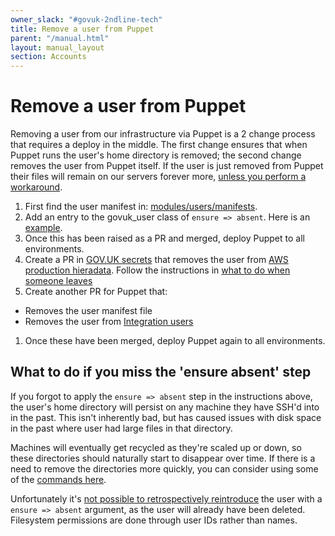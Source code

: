```yaml
---
owner_slack: "#govuk-2ndline-tech"
title: Remove a user from Puppet
parent: "/manual.html"
layout: manual_layout
section: Accounts
---
```


# Remove a user from Puppet

Removing a user from our infrastructure via Puppet is a 2 change process that
requires a deploy in the middle. The first change ensures that when Puppet
runs the user's home directory is removed; the second change removes the
user from Puppet itself. If the user is just removed from Puppet their files
will remain on our servers forever more, [unless you perform a workaround](#what-to-do-if-you-miss-the-ensure-absent-step).

1. First find the user manifest in: [modules/users/manifests][manifest-path].
1. Add an entry to the govuk_user class of `ensure => absent`. Here is an
   [example][absent-example].
1. Once this has been raised as a PR and merged, deploy Puppet to all
   environments.
1. Create a PR in [GOV.UK secrets][govuk-secrets] that removes the user from [AWS production hieradata][aws-production-hieradata]. Follow the instructions in [what to do when someone leaves][what-to-do-when-someone-leaves]
1. Create another PR for Puppet that:
  - Removes the user manifest file
  - Removes the user from [Integration users][integration-users]
1. Once these have been merged, deploy Puppet again to all environments.

[what-to-do-when-someone-leaves]: /manual/encrypted-hiera-data.html#what-to-do-when-someone-leaves
[manifest-path]: https://github.com/alphagov/govuk-puppet/tree/master/modules/users/manifests
[absent-example]: https://github.com/alphagov/govuk-puppet/commit/0757bad41ed577f15c7f5d9e508f55e78c612ddb
[integration-users]: https://github.com/alphagov/govuk-puppet/blob/master/hieradata_aws/integration.yaml
[govuk-secrets]: https://github.com/alphagov/govuk-secrets
[production-hieradata]: https://github.com/alphagov/govuk-secrets/tree/master/puppet/hieradata
[aws-production-hieradata]: https://github.com/alphagov/govuk-secrets/tree/master/puppet_aws/hieradata

## What to do if you miss the 'ensure absent' step

If you forgot to apply the `ensure => absent` step in the instructions above,
the user's home directory will persist on any machine they have SSH'd into in
the past. This isn't inherently bad, but has caused issues with disk space in
the past where user had large files in that directory.

Machines will eventually get recycled as they're scaled up or down, so these
directories should naturally start to disappear over time. If there is a need
to remove the directories more quickly, you can consider using some of the
[commands here](/manual/howto-run-ssh-commands-on-many-machines.html#useful-commands).

Unfortunately it's [not possible to retrospectively reintroduce](https://github.com/alphagov/govuk-puppet/pull/10892#issuecomment-749678673)
the user with a `ensure => absent` argument, as the user will already have
been deleted. Filesystem permissions are done through user IDs rather than names.
